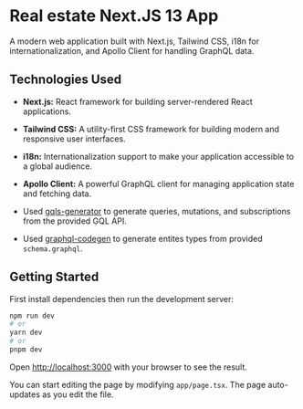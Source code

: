 # Real estate Next.JS 13 App

A modern web application built with Next.js, Tailwind CSS, i18n for internationalization, and Apollo Client for handling GraphQL data.

## Technologies Used

- **Next.js:** React framework for building server-rendered React applications.
- **Tailwind CSS:** A utility-first CSS framework for building modern and responsive user interfaces.
- **i18n:** Internationalization support to make your application accessible to a global audience.
- **Apollo Client:** A powerful GraphQL client for managing application state and fetching data.

- Used [gqls-generator](https://github.com/blnaxblachbl/gqls-generator#readme) to generate queries, mutations, and subscriptions from the provided GQL API.
- Used [graphql-codegen](https://www.npmjs.com/package/@graphql-codegen/cli) to generate entites types from provided ``schema.graphql``.



## Getting Started

First install dependencies then run the development server:

```bash
npm run dev
# or
yarn dev
# or
pnpm dev
```

Open [http://localhost:3000](http://localhost:3000) with your browser to see the result.

You can start editing the page by modifying `app/page.tsx`. The page auto-updates as you edit the file.

